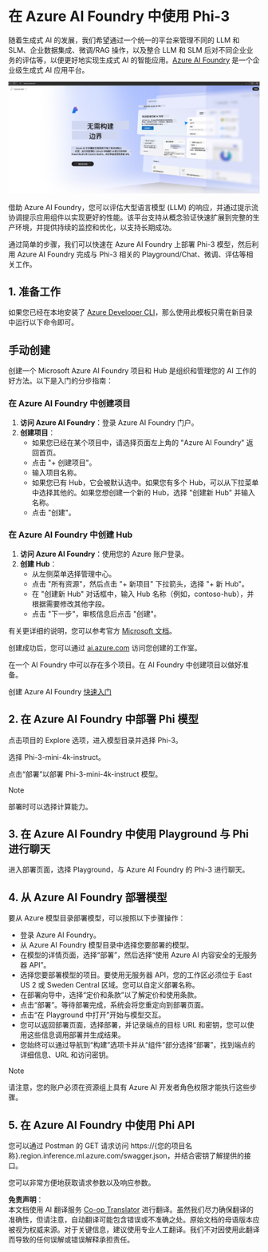 <!--
CO_OP_TRANSLATOR_METADATA:
{
  "original_hash": "6525689374197af33b41a93811e473a2",
  "translation_date": "2025-04-03T07:59:05+00:00",
  "source_file": "md\\02.QuickStart\\AzureAIFoundry_QuickStart.md",
  "language_code": "zh"
}
-->
# **在 Azure AI Foundry 中使用 Phi-3**

随着生成式 AI 的发展，我们希望通过一个统一的平台来管理不同的 LLM 和 SLM、企业数据集成、微调/RAG 操作，以及整合 LLM 和 SLM 后对不同企业业务的评估等，以便更好地实现生成式 AI 的智能应用。[Azure AI Foundry](https://ai.azure.com) 是一个企业级生成式 AI 应用平台。

![aistudo](../../../../translated_images/aifoundry_home.ffa4fe13d11f26171097f8666a1db96ac0979ffa1adde80374c60d1136c7e1de.zh.png)

借助 Azure AI Foundry，您可以评估大型语言模型 (LLM) 的响应，并通过提示流协调提示应用组件以实现更好的性能。该平台支持从概念验证快速扩展到完整的生产环境，并提供持续的监控和优化，以支持长期成功。

通过简单的步骤，我们可以快速在 Azure AI Foundry 上部署 Phi-3 模型，然后利用 Azure AI Foundry 完成与 Phi-3 相关的 Playground/Chat、微调、评估等相关工作。

## **1. 准备工作**

如果您已经在本地安装了 [Azure Developer CLI](https://learn.microsoft.com/azure/developer/azure-developer-cli/overview?WT.mc_id=aiml-138114-kinfeylo)，那么使用此模板只需在新目录中运行以下命令即可。

## 手动创建

创建一个 Microsoft Azure AI Foundry 项目和 Hub 是组织和管理您的 AI 工作的好方法。以下是入门的分步指南：

### 在 Azure AI Foundry 中创建项目

1. **访问 Azure AI Foundry**：登录 Azure AI Foundry 门户。
2. **创建项目**：
   - 如果您已经在某个项目中，请选择页面左上角的 "Azure AI Foundry" 返回首页。
   - 点击 "+ 创建项目"。
   - 输入项目名称。
   - 如果您已有 Hub，它会被默认选中。如果您有多个 Hub，可以从下拉菜单中选择其他的。如果您想创建一个新的 Hub，选择 "创建新 Hub" 并输入名称。
   - 点击 "创建"。

### 在 Azure AI Foundry 中创建 Hub

1. **访问 Azure AI Foundry**：使用您的 Azure 账户登录。
2. **创建 Hub**：
   - 从左侧菜单选择管理中心。
   - 点击 "所有资源"，然后点击 "+ 新项目" 下拉箭头，选择 "+ 新 Hub"。
   - 在 "创建新 Hub" 对话框中，输入 Hub 名称（例如，contoso-hub），并根据需要修改其他字段。
   - 点击 "下一步"，审核信息后点击 "创建"。

有关更详细的说明，您可以参考官方 [Microsoft 文档](https://learn.microsoft.com/azure/ai-studio/how-to/create-projects)。

创建成功后，您可以通过 [ai.azure.com](https://ai.azure.com/) 访问您创建的工作室。

在一个 AI Foundry 中可以存在多个项目。在 AI Foundry 中创建项目以做好准备。

创建 Azure AI Foundry [快速入门](https://learn.microsoft.com/azure/ai-studio/quickstarts/get-started-code)

## **2. 在 Azure AI Foundry 中部署 Phi 模型**

点击项目的 Explore 选项，进入模型目录并选择 Phi-3。

选择 Phi-3-mini-4k-instruct。

点击“部署”以部署 Phi-3-mini-4k-instruct 模型。

> [!NOTE]
>
> 部署时可以选择计算能力。

## **3. 在 Azure AI Foundry 中使用 Playground 与 Phi 进行聊天**

进入部署页面，选择 Playground，与 Azure AI Foundry 的 Phi-3 进行聊天。

## **4. 从 Azure AI Foundry 部署模型**

要从 Azure 模型目录部署模型，可以按照以下步骤操作：

- 登录 Azure AI Foundry。
- 从 Azure AI Foundry 模型目录中选择您要部署的模型。
- 在模型的详情页面，选择“部署”，然后选择“使用 Azure AI 内容安全的无服务器 API”。
- 选择您要部署模型的项目。要使用无服务器 API，您的工作区必须位于 East US 2 或 Sweden Central 区域。您可以自定义部署名称。
- 在部署向导中，选择“定价和条款”以了解定价和使用条款。
- 点击“部署”。等待部署完成，系统会将您重定向到部署页面。
- 点击“在 Playground 中打开”开始与模型交互。
- 您可以返回部署页面，选择部署，并记录端点的目标 URL 和密钥，您可以使用这些信息调用部署并生成结果。
- 您始终可以通过导航到“构建”选项卡并从“组件”部分选择“部署”，找到端点的详细信息、URL 和访问密钥。

> [!NOTE]
> 请注意，您的账户必须在资源组上具有 Azure AI 开发者角色权限才能执行这些步骤。

## **5. 在 Azure AI Foundry 中使用 Phi API**

您可以通过 Postman 的 GET 请求访问 https://{您的项目名称}.region.inference.ml.azure.com/swagger.json，并结合密钥了解提供的接口。

您可以非常方便地获取请求参数以及响应参数。

**免责声明**：  
本文档使用 AI 翻译服务 [Co-op Translator](https://github.com/Azure/co-op-translator) 进行翻译。虽然我们尽力确保翻译的准确性，但请注意，自动翻译可能包含错误或不准确之处。原始文档的母语版本应被视为权威来源。对于关键信息，建议使用专业人工翻译。我们不对因使用此翻译而导致的任何误解或错误解释承担责任。